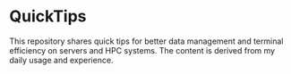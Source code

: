 # QuickTips
This repository shares quick tips for better data management and terminal efficiency on servers and HPC systems. The content is derived from my daily usage and experience.
